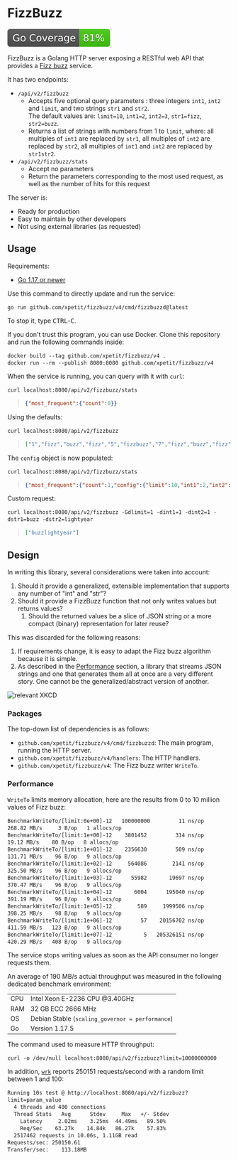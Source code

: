 # FizzBuzz

![coverage](./coverage.svg)

FizzBuzz is a Golang HTTP server exposing a RESTful web API that provides a [Fizz buzz](https://en.wikipedia.org/wiki/Fizz_buzz) service.

It has two endpoints:

- `/api/v2/fizzbuzz`
  - Accepts five optional query parameters : three integers `int1`, `int2` and `limit`, and two strings `str1` and `str2`.<br>
    The default values are: `limit=10`, `int1=2`, `int2=3`, `str1=fizz`, `str2=buzz`.
  - Returns a list of strings with numbers from 1 to `limit`, where: all multiples of `int1` are replaced by `str1`, all multiples of `int2` are replaced by `str2`, all multiples of `int1` and `int2` are replaced by `str1str2`.
- `/api/v2/fizzbuzz/stats`
  - Accept no parameters
  - Return the parameters corresponding to the most used request, as well as the number of hits for this request

The server is:

- Ready for production
- Easy to maintain by other developers
- Not using external libraries (as requested)

## Usage

Requirements:

- [Go 1.17 or newer](https://golang.org/dl/)

Use this command to directly update and run the service:

```
go run github.com/xpetit/fizzbuzz/v4/cmd/fizzbuzzd@latest
```

To stop it, type <kbd>CTRL</kbd>-<kbd>C</kbd>.

If you don't trust this program, you can use Docker. Clone this repository and run the following commands inside:

```
docker build --tag github.com/xpetit/fizzbuzz/v4 .
docker run --rm --publish 8080:8080 github.com/xpetit/fizzbuzz/v4
```

When the service is running, you can query with it with `curl`:

```
curl localhost:8080/api/v2/fizzbuzz/stats
```

> <!-- prettier-ignore -->
> ```json
> {"most_frequent":{"count":0}}
> ```

Using the defaults:

```
curl localhost:8080/api/v2/fizzbuzz
```

> <!-- prettier-ignore -->
> ```json
> ["1","fizz","buzz","fizz","5","fizzbuzz","7","fizz","buzz","fizz"]
> ```

The `config` object is now populated:

```
curl localhost:8080/api/v2/fizzbuzz/stats
```

> <!-- prettier-ignore -->
> ```json
> {"most_frequent":{"count":1,"config":{"limit":10,"int1":2,"int2":3,"str1":"fizz","str2":"buzz"}}}
> ```

Custom request:

```
curl localhost:8080/api/v2/fizzbuzz -Gdlimit=1 -dint1=1 -dint2=1 -dstr1=buzz -dstr2=lightyear
```

> ```json
> ["buzzlightyear"]
> ```

## Design

In writing this library, several considerations were taken into account:

1. Should it provide a generalized, extensible implementation that supports any number of "int" and "str"?
2. Should it provide a FizzBuzz function that not only writes values but returns values?
   1. Should the returned values be a slice of JSON string or a more compact (binary) representation for later reuse?

This was discarded for the following reasons:

1. If requirements change, it is easy to adapt the Fizz buzz algorithm because it is simple.
2. As described in the [Performance](#performance) section, a library that streams JSON strings and one that generates them all at once are a very different story. One cannot be the generalized/abstract version of another.

![relevant XKCD](https://imgs.xkcd.com/comics/the_general_problem.png)

### Packages

The top-down list of dependencies is as follows:

- `github.com/xpetit/fizzbuzz/v4/cmd/fizzbuzzd`: The main program, running the HTTP server.
- `github.com/xpetit/fizzbuzz/v4/handlers`: The HTTP handlers.
- `github.com/xpetit/fizzbuzz/v4`: The Fizz buzz writer `WriteTo`.

### Performance

`WriteTo` limits memory allocation, here are the results from 0 to 10 million values of Fizz buzz:

```
BenchmarkWriteTo/[limit:0e+00]-12   100000000         11 ns/op   268.82 MB/s     3 B/op   1 allocs/op
BenchmarkWriteTo/[limit:1e+00]-12    3801452         314 ns/op    19.12 MB/s    80 B/op   8 allocs/op
BenchmarkWriteTo/[limit:1e+01]-12    2356630         509 ns/op   131.71 MB/s    96 B/op   9 allocs/op
BenchmarkWriteTo/[limit:1e+02]-12     564086        2141 ns/op   325.50 MB/s    96 B/op   9 allocs/op
BenchmarkWriteTo/[limit:1e+03]-12      55982       19697 ns/op   370.47 MB/s    96 B/op   9 allocs/op
BenchmarkWriteTo/[limit:1e+04]-12       6004      195040 ns/op   391.19 MB/s    96 B/op   9 allocs/op
BenchmarkWriteTo/[limit:1e+05]-12        589     1999506 ns/op   398.25 MB/s    98 B/op   9 allocs/op
BenchmarkWriteTo/[limit:1e+06]-12         57    20156702 ns/op   411.59 MB/s   123 B/op   9 allocs/op
BenchmarkWriteTo/[limit:1e+07]-12          5   205326151 ns/op   420.29 MB/s   408 B/op   9 allocs/op
```

The service stops writing values as soon as the API consumer no longer requests them.

An average of 190 MB/s actual throughput was measured in the following dedicated benchmark environment:

|     |                                                  |
| --- | ------------------------------------------------ |
| CPU | Intel Xeon E-2236 CPU @3.40GHz                   |
| RAM | 32 GB ECC 2666 MHz                               |
| OS  | Debian Stable (`scaling_governor = performance`) |
| Go  | Version 1.17.5                                   |

The command used to measure HTTP throughput:

```
curl -o /dev/null localhost:8080/api/v2/fizzbuzz?limit=10000000000
```

In addition, [`wrk`](https://github.com/wg/wrk) reports 250151 requests/second with a random limit between 1 and 100:

```
Running 10s test @ http://localhost:8080/api/v2/fizzbuzz?limit=param_value
  4 threads and 400 connections
  Thread Stats   Avg      Stdev     Max   +/- Stdev
    Latency     2.02ms    3.25ms  44.49ms   89.50%
    Req/Sec    63.27k    14.84k   86.27k    57.83%
  2517462 requests in 10.06s, 1.11GB read
Requests/sec: 250150.61
Transfer/sec:    113.18MB
```
